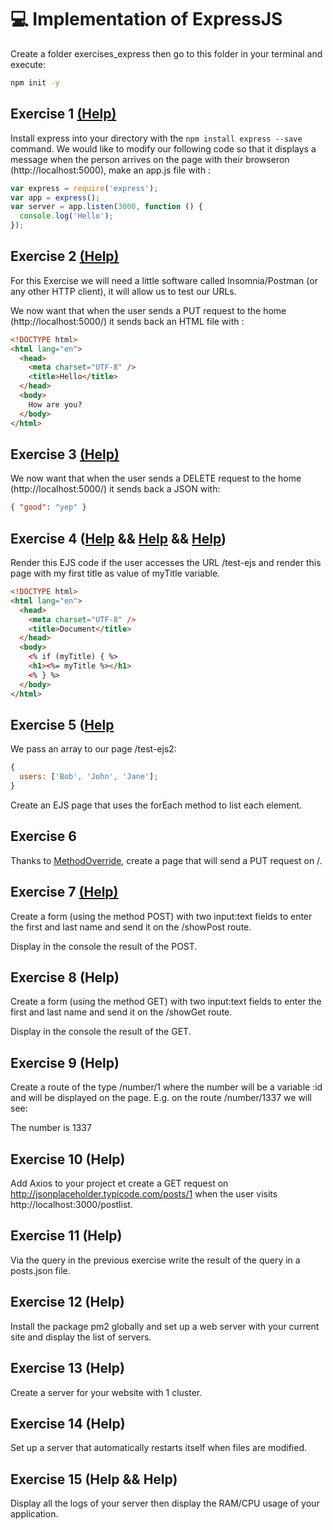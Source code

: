 # 💻 Implementation of ExpressJS

Create a folder exercises_express then go to this folder in your terminal and execute:

```bash
npm init -y
```

## Exercise 1 [(Help)](http://expressjs.com/en/guide/routing.html)

Install express into your directory with the `npm install express --save` command.
We would like to modify our following code so that it displays a message when the person arrives on the page with their browseron (http://localhost:5000), make an app.js file with :

```js
var express = require('express');
var app = express();
var server = app.listen(3000, function () {
  console.log('Hello');
});
```

## Exercise 2 [(Help)](http://expressjs.com/fr/4x/api.html#res.sendFile)

For this Exercise we will need a little software called Insomnia/Postman (or any other HTTP client), it will allow us to test our URLs.

We now want that when the user sends a PUT request to the home (http://localhost:5000/) it sends back an HTML file with :

```html
<!DOCTYPE html>
<html lang="en">
  <head>
    <meta charset="UTF-8" />
    <title>Hello</title>
  </head>
  <body>
    How are you?
  </body>
</html>
```

## Exercise 3 [(Help)](http://expressjs.com/fr/4x/api.html#res.json)

We now want that when the user sends a DELETE request to the home (http://localhost:5000/) it sends back a JSON with:

```json
{ "good": "yep" }
```

## Exercise 4 ([Help](https://ejs.co/) && [Help](http://expressjs.com/en/guide/using-template-engines.html) && [Help](https://www.digitalocean.com/community/tutorials/how-to-use-ejs-to-template-your-node-application))

Render this EJS code if the user accesses the URL /test-ejs and render this page with my first title as value of myTitle variable.

```html
<!DOCTYPE html>
<html lang="en">
  <head>
    <meta charset="UTF-8" />
    <title>Document</title>
  </head>
  <body>
    <% if (myTitle) { %>
    <h1><%= myTitle %></h1>
    <% } %>
  </body>
</html>
```

## Exercise 5 ([Help](https://ejs.co/)

We pass an array to our page /test-ejs2:

```js
{
  users: ['Bob', 'John', 'Jane'];
}
```

Create an EJS page that uses the forEach method to list each element.

## Exercise 6

Thanks to [MethodOverride](https://github.com/expressjs/method-override), create a page that will send a PUT request on /.

## Exercise 7 [(Help)](https://github.com/expressjs/body-parser)

Create a form (using the method POST) with two input:text fields to enter the first and last name and send it on the /showPost route.

Display in the console the result of the POST.

## Exercise 8 (Help)

Create a form (using the method GET) with two input:text fields to enter the first and last name and send it on the /showGet route.

Display in the console the result of the GET.

## Exercise 9 (Help)

Create a route of the type /number/1 where the number will be a variable :id and will be displayed on the page. E.g. on the route /number/1337 we will see:

The number is 1337

## Exercise 10 (Help)

Add Axios to your project et create a GET request on http://jsonplaceholder.typicode.com/posts/1 when the user visits http://localhost:3000/postlist.

## Exercise 11 (Help)

Via the query in the previous exercise write the result of the query in a posts.json file.

## Exercise 12 (Help)

Install the package pm2 globally and set up a web server with your current site and display the list of servers.

## Exercise 13 (Help)

Create a server for your website with 1 cluster.

## Exercise 14 (Help)

Set up a server that automatically restarts itself when files are modified.

## Exercise 15 (Help && Help)

Display all the logs of your server then display the RAM/CPU usage of your application.
